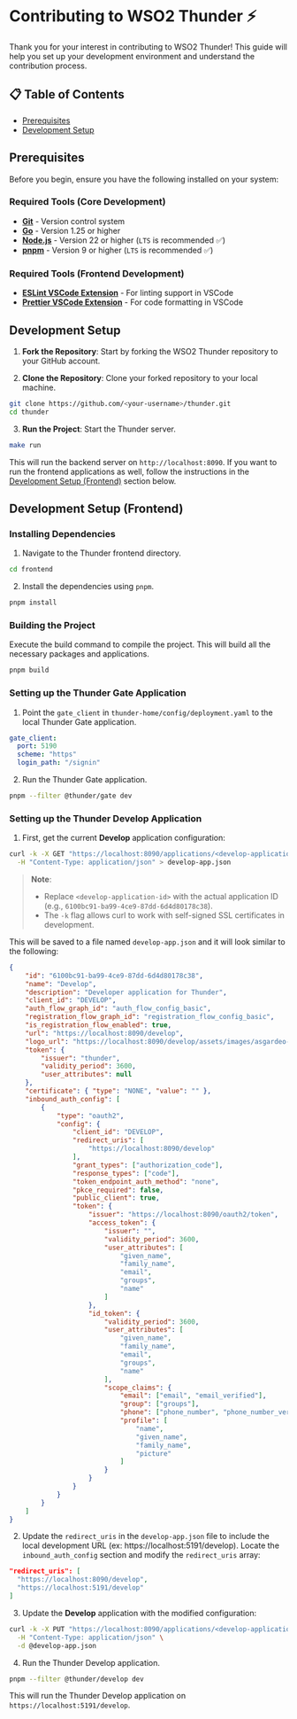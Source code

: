 # Contributing to WSO2 Thunder ⚡

Thank you for your interest in contributing to WSO2 Thunder! This guide will help you set up your development environment and understand the contribution process.

## 📋 Table of Contents

- [Prerequisites](#prerequisites)
- [Development Setup](#development-setup)

## Prerequisites

Before you begin, ensure you have the following installed on your system:

### Required Tools (Core Development)

- **[Git](https://git-scm.com/downloads)** - Version control system
- **[Go](https://golang.org/doc/install)** - Version 1.25 or higher
- **[Node.js](https://nodejs.org/en/download/)** - Version 22 or higher (`LTS` is recommended ✅)
- **[pnpm](https://pnpm.io/installation)** - Version 9 or higher (`LTS` is recommended ✅)

### Required Tools (Frontend Development)

- **[ESLint VSCode Extension](https://marketplace.visualstudio.com/items?itemName=dbaeumer.vscode-eslint)** - For linting support in VSCode
- **[Prettier VSCode Extension](https://marketplace.visualstudio.com/items?itemName=esbenp.prettier-vscode)** - For code formatting in VSCode

## Development Setup

1. **Fork the Repository**: Start by forking the WSO2 Thunder repository to your GitHub account.

2. **Clone the Repository**: Clone your forked repository to your local machine.

```bash
git clone https://github.com/<your-username>/thunder.git
cd thunder
```

3. **Run the Project**: Start the Thunder server.

```bash
make run
```

This will run the backend server on `http://localhost:8090`.
If you want to run the frontend applications as well, follow the instructions in the [Development Setup (Frontend)](#development-setup-frontend) section below.

## Development Setup (Frontend)

### Installing Dependencies

1. Navigate to the Thunder frontend directory.

```bash
cd frontend
```

2. Install the dependencies using `pnpm`.

```bash
pnpm install
```

### Building the Project

Execute the build command to compile the project. This will build all the necessary packages and applications.

```bash
pnpm build
```

### Setting up the Thunder Gate Application

1. Point the `gate_client` in `thunder-home/config/deployment.yaml` to the local Thunder Gate application.

```yaml
gate_client:
  port: 5190
  scheme: "https"
  login_path: "/signin"
```

2. Run the Thunder Gate application.

```bash
pnpm --filter @thunder/gate dev
```

### Setting up the Thunder Develop Application

1. First, get the current **Develop** application configuration:

```bash
curl -k -X GET "https://localhost:8090/applications/<develop-application-id>" \
  -H "Content-Type: application/json" > develop-app.json
```

> **Note**:
> - Replace `<develop-application-id>` with the actual application ID (e.g., `6100bc91-ba99-4ce9-87dd-6d4d80178c38`).
> - The `-k` flag allows curl to work with self-signed SSL certificates in development.

This will be saved to a file named `develop-app.json` and it will look similar to the following:

```json
{
    "id": "6100bc91-ba99-4ce9-87dd-6d4d80178c38",
    "name": "Develop",
    "description": "Developer application for Thunder",
    "client_id": "DEVELOP",
    "auth_flow_graph_id": "auth_flow_config_basic",
    "registration_flow_graph_id": "registration_flow_config_basic",
    "is_registration_flow_enabled": true,
    "url": "https://localhost:8090/develop",
    "logo_url": "https://localhost:8090/develop/assets/images/asgardeo-trifacta.svg",
    "token": {
        "issuer": "thunder",
        "validity_period": 3600,
        "user_attributes": null
    },
    "certificate": { "type": "NONE", "value": "" },
    "inbound_auth_config": [
        {
            "type": "oauth2",
            "config": {
                "client_id": "DEVELOP",
                "redirect_uris": [
                    "https://localhost:8090/develop"
                ],
                "grant_types": ["authorization_code"],
                "response_types": ["code"],
                "token_endpoint_auth_method": "none",
                "pkce_required": false,
                "public_client": true,
                "token": {
                    "issuer": "https://localhost:8090/oauth2/token",
                    "access_token": {
                        "issuer": "",
                        "validity_period": 3600,
                        "user_attributes": [
                            "given_name",
                            "family_name",
                            "email",
                            "groups",
                            "name"
                        ]
                    },
                    "id_token": {
                        "validity_period": 3600,
                        "user_attributes": [
                            "given_name",
                            "family_name",
                            "email",
                            "groups",
                            "name"
                        ],
                        "scope_claims": {
                            "email": ["email", "email_verified"],
                            "group": ["groups"],
                            "phone": ["phone_number", "phone_number_verified"],
                            "profile": [
                                "name",
                                "given_name",
                                "family_name",
                                "picture"
                            ]
                        }
                    }
                }
            }
        }
    ]
}
```

2. Update the `redirect_uris` in the `develop-app.json` file to include the local development URL (ex: https://localhost:5191/develop). Locate the `inbound_auth_config` section and modify the `redirect_uris` array:

```json
"redirect_uris": [
  "https://localhost:8090/develop",
  "https://localhost:5191/develop"
]
```

3. Update the **Develop** application with the modified configuration:

```bash
curl -k -X PUT "https://localhost:8090/applications/<develop-application-id>" \
  -H "Content-Type: application/json" \
  -d @develop-app.json
```

4. Run the Thunder Develop application.

```bash
pnpm --filter @thunder/develop dev
```

This will run the Thunder Develop application on `https://localhost:5191/develop`.
